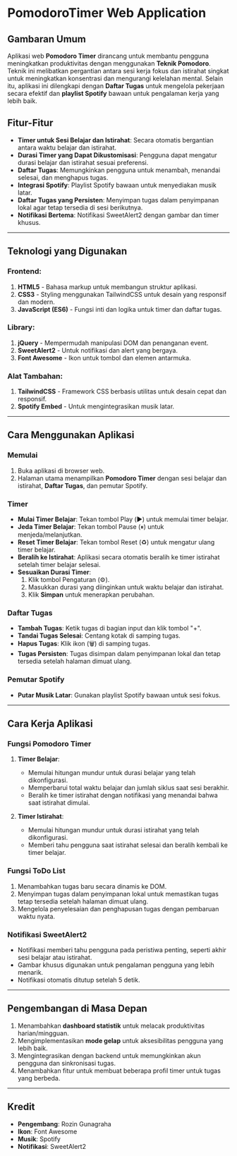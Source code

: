 # PomodoroTimer Web Application

## Gambaran Umum
Aplikasi web **Pomodoro Timer** dirancang untuk membantu pengguna meningkatkan produktivitas dengan menggunakan **Teknik Pomodoro**. Teknik ini melibatkan pergantian antara sesi kerja fokus dan istirahat singkat untuk meningkatkan konsentrasi dan mengurangi kelelahan mental. Selain itu, aplikasi ini dilengkapi dengan **Daftar Tugas** untuk mengelola pekerjaan secara efektif dan **playlist Spotify** bawaan untuk pengalaman kerja yang lebih baik.

## Fitur-Fitur
- **Timer untuk Sesi Belajar dan Istirahat**: Secara otomatis bergantian antara waktu belajar dan istirahat.
- **Durasi Timer yang Dapat Dikustomisasi**: Pengguna dapat mengatur durasi belajar dan istirahat sesuai preferensi.
- **Daftar Tugas**: Memungkinkan pengguna untuk menambah, menandai selesai, dan menghapus tugas.
- **Integrasi Spotify**: Playlist Spotify bawaan untuk menyediakan musik latar.
- **Daftar Tugas yang Persisten**: Menyimpan tugas dalam penyimpanan lokal agar tetap tersedia di sesi berikutnya.
- **Notifikasi Bertema**: Notifikasi SweetAlert2 dengan gambar dan timer khusus.

---

## Teknologi yang Digunakan

### Frontend:
1. **HTML5** - Bahasa markup untuk membangun struktur aplikasi.
2. **CSS3** - Styling menggunakan TailwindCSS untuk desain yang responsif dan modern.
3. **JavaScript (ES6)** - Fungsi inti dan logika untuk timer dan daftar tugas.

### Library:
1. **jQuery** - Mempermudah manipulasi DOM dan penanganan event.
2. **SweetAlert2** - Untuk notifikasi dan alert yang bergaya.
3. **Font Awesome** - Ikon untuk tombol dan elemen antarmuka.

### Alat Tambahan:
1. **TailwindCSS** - Framework CSS berbasis utilitas untuk desain cepat dan responsif.
2. **Spotify Embed** - Untuk mengintegrasikan musik latar.

---

## Cara Menggunakan Aplikasi

### Memulai
1. Buka aplikasi di browser web.
2. Halaman utama menampilkan **Pomodoro Timer** dengan sesi belajar dan istirahat, **Daftar Tugas**, dan pemutar Spotify.

### Timer
- **Mulai Timer Belajar**: Tekan tombol Play (▶️) untuk memulai timer belajar.
- **Jeda Timer Belajar**: Tekan tombol Pause (⏸) untuk menjeda/melanjutkan.
- **Reset Timer Belajar**: Tekan tombol Reset (♻️) untuk mengatur ulang timer belajar.
- **Beralih ke Istirahat**: Aplikasi secara otomatis beralih ke timer istirahat setelah timer belajar selesai.
- **Sesuaikan Durasi Timer**:
  1. Klik tombol Pengaturan (⚙️).
  2. Masukkan durasi yang diinginkan untuk waktu belajar dan istirahat.
  3. Klik **Simpan** untuk menerapkan perubahan.

### Daftar Tugas
- **Tambah Tugas**: Ketik tugas di bagian input dan klik tombol "+".
- **Tandai Tugas Selesai**: Centang kotak di samping tugas.
- **Hapus Tugas**: Klik ikon (🗑) di samping tugas.
- **Tugas Persisten**: Tugas disimpan dalam penyimpanan lokal dan tetap tersedia setelah halaman dimuat ulang.

### Pemutar Spotify
- **Putar Musik Latar**: Gunakan playlist Spotify bawaan untuk sesi fokus.

---

## Cara Kerja Aplikasi

### Fungsi Pomodoro Timer
1. **Timer Belajar**:
   - Memulai hitungan mundur untuk durasi belajar yang telah dikonfigurasi.
   - Memperbarui total waktu belajar dan jumlah siklus saat sesi berakhir.
   - Beralih ke timer istirahat dengan notifikasi yang menandai bahwa saat istirahat dimulai.

2. **Timer Istirahat**:
   - Memulai hitungan mundur untuk durasi istirahat yang telah dikonfigurasi.
   - Memberi tahu pengguna saat istirahat selesai dan beralih kembali ke timer belajar.

### Fungsi ToDo List
1. Menambahkan tugas baru secara dinamis ke DOM.
2. Menyimpan tugas dalam penyimpanan lokal untuk memastikan tugas tetap tersedia setelah halaman dimuat ulang.
3. Mengelola penyelesaian dan penghapusan tugas dengan pembaruan waktu nyata.

### Notifikasi SweetAlert2
- Notifikasi memberi tahu pengguna pada peristiwa penting, seperti akhir sesi belajar atau istirahat.
- Gambar khusus digunakan untuk pengalaman pengguna yang lebih menarik.
- Notifikasi otomatis ditutup setelah 5 detik.

---

## Pengembangan di Masa Depan
1. Menambahkan **dashboard statistik** untuk melacak produktivitas harian/mingguan.
2. Mengimplementasikan **mode gelap** untuk aksesibilitas pengguna yang lebih baik.
3. Mengintegrasikan dengan backend untuk memungkinkan akun pengguna dan sinkronisasi tugas.
4. Menambahkan fitur untuk membuat beberapa profil timer untuk tugas yang berbeda.

---

## Kredit
- **Pengembang**: Rozin Gunagraha
- **Ikon**: Font Awesome
- **Musik**: Spotify
- **Notifikasi**: SweetAlert2

